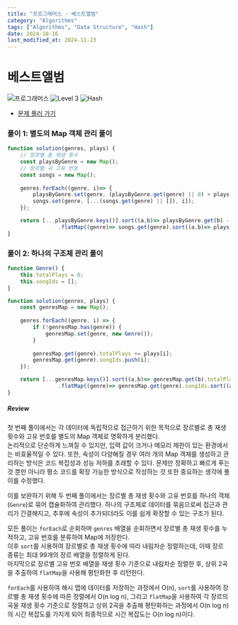 ```yaml
---
title: "프로그래머스 - 베스트앨범"
category: "Algorithms"
tags: ["Algorithms", "Data Structure", "Hash"]
date: 2024-10-16
last_modified_at: 2024-11-23
---
```


# 베스트앨범

<img src="https://img.shields.io/badge/-프로그래머스-1e2a3c" alt="프로그래머스"/> <img src="https://img.shields.io/badge/-Level 3-orange" alt="Level 3"/> <img src="https://img.shields.io/badge/-Hash-yellow" alt="Hash"/> 

- [문제 풀러 가기](https://school.programmers.co.kr/learn/courses/30/lessons/42579)

### 풀이 1: 별도의 Map 객체 관리 풀이 

```js
function solution(genres, plays) {
    // 장르별 총 재생 횟수 
    const playsByGenre = new Map();
    // 장르별 곡 고유 번호 
    const songs = new Map();
    
    genres.forEach((genre, i)=> {             
        playsByGenre.set(genre, (playsByGenre.get(genre) || 0) + plays[i]);
        songs.set(genre, [...(songs.get(genre) || []), i]);
    });

    return [...playsByGenre.keys()].sort((a,b)=> playsByGenre.get(b) - playsByGenre.get(a))
                .flatMap((genre)=> songs.get(genre).sort((a,b)=> plays[b] - plays[a]).slice(0,2));
}
```

### 풀이 2: 하나의 구조체 관리 풀이 

```js
function Genre() {
    this.totalPlays = 0;
    this.songIds = [];
}

function solution(genres, plays) {
    const genresMap = new Map();
    
    genres.forEach((genre, i) => {
        if (!genresMap.has(genre)) {
            genresMap.set(genre, new Genre());
        }
        
        genresMap.get(genre).totalPlays += plays[i];
        genresMap.get(genre).songIds.push(i);
    });

    return [...genresMap.keys()].sort((a,b)=> genresMap.get(b).totalPlays - genresMap.get(a).totalPlays)
                .flatMap((genre)=> genresMap.get(genre).songIds.sort((a,b)=> plays[b] - plays[a]).slice(0,2));
}
```

##### Review 

첫 번째 풀이에서는 각 데이터에 독립적으로 접근하기 위한 목적으로 장르별로 총 재생 횟수와 고유 번호를 별도의 Map 객체로 명확하게 분리했다.  
논리적으로 단순하게 느껴질 수 있지만, 입력 값이 크거나 메모리 제한이 있는 환경에서는 비효율적일 수 있다. 또한, 속성이 다양해질 경우 여러 개의 Map 객체를 생성하고 관리하는 방식은 코드 복잡성과 성능 저하를 초래할 수 있다. 문제만 정확하고 빠르게 푸는 것 뿐만 아니라 평소 코드를 확장 가능한 방식으로 작성하는 것 또한 중요하는 생각에 풀이를 수정했다.

이를 보완하기 위해 두 번째 풀이에서는 장르별 총 재생 횟수와 고유 번호를 하나의 객체(`Genre`)로 묶어 캡슐화하여 관리했다. 하나의 구조체로 데이터를 묶음으로써 접근과 관리가 간결해지고, 추후에 속성이 추가되더라도 이를 쉽게 확장할 수 있는 구조가 된다.

모든 풀이는 `forEach`로 순회하며 `genres` 배열을 순회하면서 장르별 총 재생 횟수를 누적하고, 고유 번호를 분류하여 Map에 저장한다.  
이후 `sort`를 사용하여 장르별로 총 재생 횟수에 따라 내림차순 정렬하는데, 이때 장르 종류는 최대 99개의 장르 배열을 정렬하게 된다.  
마지막으로 장르별 고유 번호 배열을 재생 횟수 기준으로 내림차순 정렬한 후, 상위 2곡을 추출하여 `flatMap`을 사용해 평탄화한 후 리턴한다. 

`forEach`를 사용하여 해시 맵에 데이터를 저장하는 과정에서 O(n), `sort`를 사용하여 장르별 총 재생 횟수에 따른 정렬에서 O(n log n), 그리고 `flatMap`을 사용하여 각 장르의 곡을 재생 횟수 기준으로 정렬하고 상위 2곡을 추출해 평탄화하는 과정에서 O(n log n)의 시간 복잡도를 가지게 되어 최종적으로 시간 복잡도는 O(n log n)이다. 
